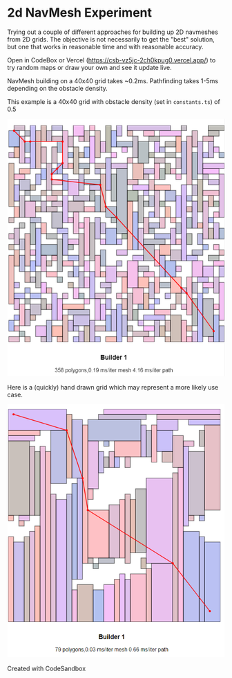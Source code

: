 # 2d NavMesh Experiment

Trying out a couple of different approaches for building up
2D navmeshes from 2D grids. The objective is not necessarily
to get the "best" solution, but one that works in reasonable
time and with reasonable accuracy.

Open in CodeBox or Vercel (https://csb-vz5jc-2ch0kpug0.vercel.app/)
to try random maps or draw your own and see it update live.

NavMesh building on a 40x40 grid takes ~0.2ms. Pathfinding takes
1-5ms depending on the obstacle density.

This example is a 40x40 grid with obstacle density (set in `constants.ts`)
of 0.5

![Mesh navigation example](public/mesh_navigation_example.png)

Here is a (quickly) hand drawn grid which may represent a more likely use case.

![Mesh navigation example](public/mesh_navigation_example2.png)

Created with CodeSandbox
